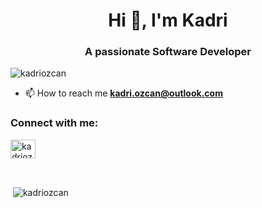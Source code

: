 <h1 align="center">Hi 👋, I'm Kadri</h1>
<h3 align="center">A passionate Software Developer</h3>

<p align="left"> <img src="https://komarev.com/ghpvc/?username=kadriozcan&label=Profile%20views&color=0e75b6&style=flat" alt="kadriozcan" /> </p>

- 📫 How to reach me **kadri.ozcan@outlook.com**

<h3 align="left">Connect with me:</h3>
<p align="left">
<a href="https://linkedin.com/in/kadriozcan" target="blank"><img align="center" src="https://raw.githubusercontent.com/rahuldkjain/github-profile-readme-generator/master/src/images/icons/Social/linked-in-alt.svg" alt="kadriozcan" height="30" width="40" /></a>
</p>
<br/>
<p>&nbsp;<img align="center" src="https://github-readme-stats.vercel.app/api?username=kadriozcan&show_icons=true&locale=en" alt="kadriozcan" /></p>
